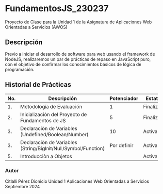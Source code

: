 # FundamentosJS_230237
Proyecto de Clase para la Unidad 1 de la Asignatura de Aplicaciones Web Orientadas a Servicios (AWOS)


## Descripción
Previo a iniciar el desarrollo de software para web usando el framework de NodeJS, realizaremos un par de prácticas de repaso en JavaScript puro, con el objetivo de confirmar los conocimientos básicos de lógica de programación.


## Historial de Prácticas
 |No.| Descripción|Potenciador| Estatus|
 |--|--|--|--|
 |1.| Metodología de Evaluación|1|Finalizada|
 |2.| Inicialización del Proyecto de Fundamentos de JS|5|Finalizada|
 |3.|Declaraciòn de Variables (Undefined/Boolean/Number)|10| Activa|
 |3.|Declaraciòn de Variables (String/BigInit/Null/Symbol/Function)|Por definir| Activa|
 |5.|Introducciòn a Objetos|| Activa|

### Autor
Citlalli Pérez Dionicio
Unidad 1
Aplicaciones Web Orientadas a Servicios
Septiembre 2024

